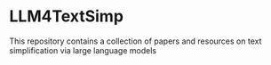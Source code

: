 # LLM4TextSimp
This repository contains a collection of papers and resources on text simplification via large language models
